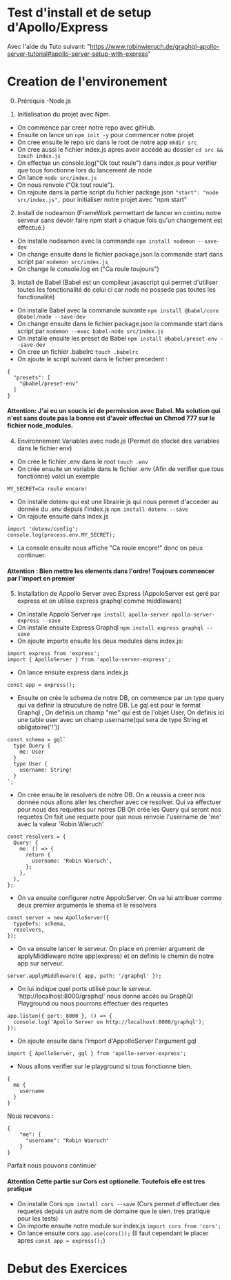# Test d'install et de setup d'Apollo/Express
Avec l'aide du Tuto suivant: "https://www.robinwieruch.de/graphql-apollo-server-tutorial#apollo-server-setup-with-express"
# Creation de l'environement
0. Prérequis
-Node.js

1. Initialisation du projet avec Npm.
- On commence par creer notre repo avec gitHub. 
- Ensuite on lance un ```npm init -y``` pour commencer notre projet
- On cree ensuite le repo src dans le root de notre app ```mkdir src```
- On cree aussi le fichier index.js apres avoir accédé au dossier ```cd src && touch index.js```
- On effectue un console.log("Ok tout roule") dans index.js pour verifier que tous fonctionne lors du lancement de node
- On lance ```node src/index.js```
- On nous renvoie ("Ok tout roule").
- On rajoute dans la partie script du fichier package.json ```"start": "node src/index.js",``` pour initialiser notre projet avec "npm start"

2. Install de nodeamon
(FrameWork permettant de lancer en continu notre serveur sans devoir faire npm start a chaque fois qu'un changement est effectué.)
- On installe nodeamon avec la commande ```npm install nodemon --save-dev```
- On change ensuite dans le fichier package.json la commande start dans script par ```nodemon src/index.js```
- On change le console.log en ("Ca roule toujours")

3. Install de Babel
(Babel est un compileur javascript qui permet d'utiliser toutes les fonctionalité de celui ci car node ne possede pas toutes les fonctionalité)
- On installe Babel avec la commande suivante ```npm install @babel/core @babel/node --save-dev```
- On change ensuite dans le fichier package.json la commande start dans script par ```nodemon --exec babel-node src/index.js```
- On installe ensuite les preset de Babel ```npm install @babel/preset-env --save-dev```
- On cree un fichier .babelrc ```touch .babelrc```
- On ajoute le script suivant dans le fichier precedent :
```
{
  "presets": [
    "@babel/preset-env"
  ]
}
```
#### Attention: J'ai eu un soucis ici de permission avec Babel. Ma solution qui n'est sans doute pas la bonne est d'avoir effectué un Chmod 777 sur le fichier node_modules.

4. Environnement Variables avec node.js 
(Permet de stocké des variables dans le fichier env)
- On crée le fichier .env dans le root ```touch .env```
- On crée ensuite un variable dans le fichier .env (Afin de verifier que tous fonctionne) voici un exemple
```
MY_SECRET=Ca roule encore!
```
- On installe dotenv qui est une librairie js qui nous permet d'acceder au donnée du .env depuis l'index.js ```npm install dotenv --save```
- On rajoute ensuite dans index.js
```
import 'dotenv/config';
console.log(process.env.MY_SECRET);
```
- La console ensuite nous affiche "Ca roule encore!" donc on peux continuer.
#### Attention : Bien mettre les elements dans l'ordre! Toujours commencer par l'import en premier

5. Installation de Appollo Server avec Express
(AppoloServer est geré par express et on utilise express graphql comme middleware)
- On installe Appolo Server ```npm install apollo-server apollo-server-express --save```
- On installe ensuite Express Graphql ```npm install express graphql --save```
- On ajoute importe ensuite les deux modules dans index.js:
```
import express from 'express';
import { ApolloServer } from 'apollo-server-express';
```
- On lance ensuite express dans index.js
```
const app = express();
```
- Ensuite on crée le schema de notre DB, on commence par un type query qui va definir la strucuture de notre DB. Le gql est pour le format Graphql ,
On definis un champ "me" qui est de l'objet User,
On definis ici une table user avec un champ username(qui sera de type String et obligatoire('!'))
```
const schema = gql`
  type Query {
    me: User
  }
  type User {
    username: String!
  }
`;
```
- On crée ensuite le resolvers de notre DB. On a reussis a creer nos donnée nous allons aller les chercher avec ce resolver. Qui va effectuer pour nous des requetes sur notres DB
On crée les Query qui seront nos requetes
On fait une requete pour que nous renvoie l'username de 'me' avec la valeur 'Robin Wieruch'
```
const resolvers = {
  Query: {
    me: () => {
      return {
        username: 'Robin Wieruch',
      };
    },
  },
};
```
- On va ensuite configurer notre AppoloServer. On va lui attribuer comme deux premier arguments le shema et le resolvers
```
const server = new ApolloServer({
  typeDefs: schema,
  resolvers,
});
```
- On va ensuite lancer le serveur. On place en premier argument de applyMiddleware notre app(express) et on definis le chemin de notre app sur serveur.
```
server.applyMiddleware({ app, path: '/graphql' });
```
- On lui indique quel ports utilisé pour le serveur. 'http://localhost:8000/graphql' nous donne accés au GraphQl Playground ou nous pourrons effectuer des requetes
```
app.listen({ port: 8000 }, () => {
  console.log('Apollo Server on http://localhost:8000/graphql');
});
```
- On ajoute ensuite dans l'import d'AppolloServer l'argument gql 
```
import { ApolloServer, gql } from 'apollo-server-express';
```

- Nous allons verifier sur le playground si tous fonctionne bien.
```
{
  me {
    username
  }
}
```
Nous recevons :
```
{
    "me": {
      "username": "Robin Wieruch"
    }
}
```
Parfait nous pouvons continuer

#### Attention Cette partie sur Cors est optionelle. Toutefois elle est tres pratique
- On installe Cors ```npm install cors --save```
(Cors permet d'effectuer des requetes depuis un autre nom de domaine que le sien. tres pratique pour les tests)
- On importe ensuite notre module sur index.js ```import cors from 'cors';```
- On lance ensuite cors ```app.use(cors());```
(Il faut cependant le placer apres ```const app = express();```)

# Debut des Exercices

